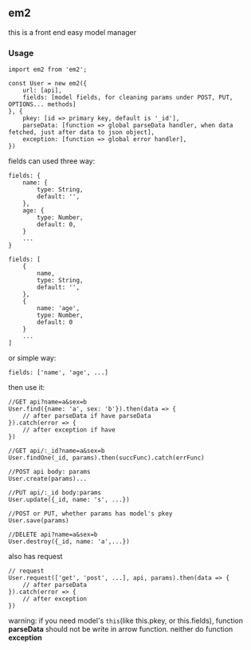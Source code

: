 ## em2

this is a front end easy model manager


### Usage

```
import em2 from 'em2';

const User = new em2({
    url: [api],
    fields: [model fields, for cleaning params under POST, PUT, OPTIONS... methods]
}, {
    pkey: [id => primary key, default is '_id'],
    parseData: [function => global parseData handler, when data fetched, just after data to json object],
    exception: [function => global error handler],
})
```

fields can used three way:

```
fields: {
    name: {
        type: String,
        default: '',
    },
    age: {
        type: Number,
        default: 0,
    }
    ...
}
```

```
fields: [
    {
        name,
        type: String,
        default: '',
    },
    {
        name: 'age',
        type: Number,
        default: 0
    }
    ...
]
```

or simple way:

```
fields: ['name', 'age', ...]
```

then use it:

```
//GET api?name=a&sex=b
User.find({name: 'a', sex: 'b'}).then(data => {
    // after parseData if have parseData
}).catch(error => {
    // after exception if have
})
```

```
//GET api/:_id?name=a&sex=b
User.findOne(_id, params).then(succFunc).catch(errFunc)
```

```
//POST api body: params
User.create(params)...
```

```
//PUT api/:_id body:params
User.update({_id, name: 's', ...})
```

```
//POST or PUT, whether params has model's pkey
User.save(params)
```

```
//DELETE api?name=a&sex=b
User.destroy({_id, name: 'a',...})
```

also has request

```
// request
User.request(['get', 'post', ...], api, params).then(data => {
    // after parseData
}).catch(error => {
    // after exception
})
```

warning:
if you need model's `this`(like this.pkey, or this.fields), function **parseData** should not be write in arrow function. neither do function **exception**



